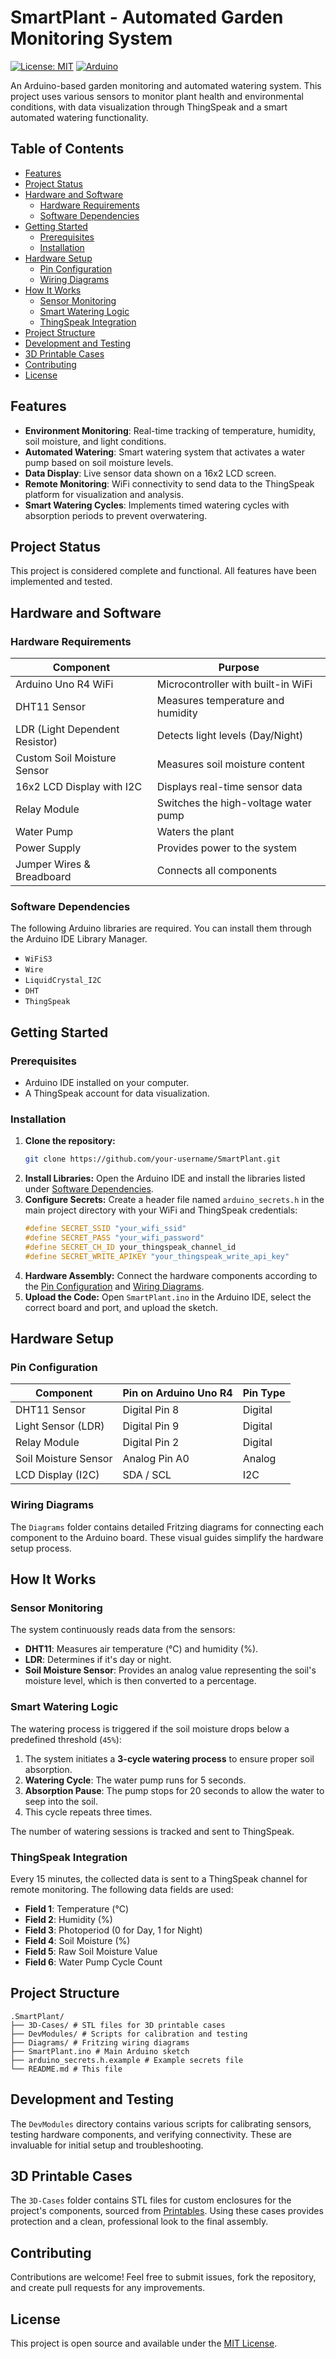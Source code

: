 # SmartPlant - Automated Garden Monitoring System

[![License: MIT](https://img.shields.io/badge/License-MIT-yellow.svg)](https://opensource.org/licenses/MIT)
[![Arduino](https://img.shields.io/badge/Arduino-00979D?style=for-the-badge&logo=arduino&logoColor=white)](https://www.arduino.cc/)

An Arduino-based garden monitoring and automated watering system. This project uses various sensors to monitor plant health and environmental conditions, with data visualization through ThingSpeak and a smart automated watering functionality.

## Table of Contents

- [Features](#features)
- [Project Status](#project-status)
- [Hardware and Software](#hardware-and-software)
  - [Hardware Requirements](#hardware-requirements)
  - [Software Dependencies](#software-dependencies)
- [Getting Started](#getting-started)
  - [Prerequisites](#prerequisites)
  - [Installation](#installation)
- [Hardware Setup](#hardware-setup)
  - [Pin Configuration](#pin-configuration)
  - [Wiring Diagrams](#wiring-diagrams)
- [How It Works](#how-it-works)
  - [Sensor Monitoring](#sensor-monitoring)
  - [Smart Watering Logic](#smart-watering-logic)
  - [ThingSpeak Integration](#thingspeak-integration)
- [Project Structure](#project-structure)
- [Development and Testing](#development-and-testing)
- [3D Printable Cases](#3d-printable-cases)
- [Contributing](#contributing)
- [License](#license)

## Features

- **Environment Monitoring**: Real-time tracking of temperature, humidity, soil moisture, and light conditions.
- **Automated Watering**: Smart watering system that activates a water pump based on soil moisture levels.
- **Data Display**: Live sensor data shown on a 16x2 LCD screen.
- **Remote Monitoring**: WiFi connectivity to send data to the ThingSpeak platform for visualization and analysis.
- **Smart Watering Cycles**: Implements timed watering cycles with absorption periods to prevent overwatering.

## Project Status

This project is considered complete and functional. All features have been implemented and tested.

## Hardware and Software

### Hardware Requirements

| Component                      | Purpose                                    |
| ------------------------------ | ------------------------------------------ |
| Arduino Uno R4 WiFi            | Microcontroller with built-in WiFi         |
| DHT11 Sensor                   | Measures temperature and humidity          |
| LDR (Light Dependent Resistor) | Detects light levels (Day/Night)           |
| Custom Soil Moisture Sensor    | Measures soil moisture content             |
| 16x2 LCD Display with I2C      | Displays real-time sensor data             |
| Relay Module                   | Switches the high-voltage water pump       |
| Water Pump                     | Waters the plant                           |
| Power Supply                   | Provides power to the system               |
| Jumper Wires & Breadboard      | Connects all components                    |

### Software Dependencies

The following Arduino libraries are required. You can install them through the Arduino IDE Library Manager.

- `WiFiS3`
- `Wire`
- `LiquidCrystal_I2C`
- `DHT`
- `ThingSpeak`

## Getting Started

### Prerequisites

- Arduino IDE installed on your computer.
- A ThingSpeak account for data visualization.

### Installation

1.  **Clone the repository:**
    ```sh
    git clone https://github.com/your-username/SmartPlant.git
    ```
2.  **Install Libraries:** Open the Arduino IDE and install the libraries listed under [Software Dependencies](#software-dependencies).
3.  **Configure Secrets:** Create a header file named `arduino_secrets.h` in the main project directory with your WiFi and ThingSpeak credentials:
    ```cpp
    #define SECRET_SSID "your_wifi_ssid"
    #define SECRET_PASS "your_wifi_password"
    #define SECRET_CH_ID your_thingspeak_channel_id
    #define SECRET_WRITE_APIKEY "your_thingspeak_write_api_key"
    ```
4.  **Hardware Assembly:** Connect the hardware components according to the [Pin Configuration](#pin-configuration) and [Wiring Diagrams](#wiring-diagrams).
5.  **Upload the Code:** Open `SmartPlant.ino` in the Arduino IDE, select the correct board and port, and upload the sketch.

## Hardware Setup

### Pin Configuration

| Component           | Pin on Arduino Uno R4 | Pin Type |
| ------------------- | --------------------- | -------- |
| DHT11 Sensor        | Digital Pin 8         | Digital  |
| Light Sensor (LDR)  | Digital Pin 9         | Digital  |
| Relay Module        | Digital Pin 2         | Digital  |
| Soil Moisture Sensor| Analog Pin A0         | Analog   |
| LCD Display (I2C)   | SDA / SCL             | I2C      |

### Wiring Diagrams

The `Diagrams` folder contains detailed Fritzing diagrams for connecting each component to the Arduino board. These visual guides simplify the hardware setup process.

## How It Works

### Sensor Monitoring

The system continuously reads data from the sensors:
- **DHT11**: Measures air temperature (°C) and humidity (%).
- **LDR**: Determines if it's day or night.
- **Soil Moisture Sensor**: Provides an analog value representing the soil's moisture level, which is then converted to a percentage.

### Smart Watering Logic

The watering process is triggered if the soil moisture drops below a predefined threshold (`45%`):

1.  The system initiates a **3-cycle watering process** to ensure proper soil absorption.
2.  **Watering Cycle**: The water pump runs for 5 seconds.
3.  **Absorption Pause**: The pump stops for 20 seconds to allow the water to seep into the soil.
4.  This cycle repeats three times.

The number of watering sessions is tracked and sent to ThingSpeak.

### ThingSpeak Integration

Every 15 minutes, the collected data is sent to a ThingSpeak channel for remote monitoring. The following data fields are used:

- **Field 1**: Temperature (°C)
- **Field 2**: Humidity (%)
- **Field 3**: Photoperiod (0 for Day, 1 for Night)
- **Field 4**: Soil Moisture (%)
- **Field 5**: Raw Soil Moisture Value
- **Field 6**: Water Pump Cycle Count

## Project Structure

```
.SmartPlant/
├── 3D-Cases/ # STL files for 3D printable cases
├── DevModules/ # Scripts for calibration and testing
├── Diagrams/ # Fritzing wiring diagrams
├── SmartPlant.ino # Main Arduino sketch
├── arduino_secrets.h.example # Example secrets file
└── README.md # This file
```

## Development and Testing

The `DevModules` directory contains various scripts for calibrating sensors, testing hardware components, and verifying connectivity. These are invaluable for initial setup and troubleshooting.

## 3D Printable Cases

The `3D-Cases` folder contains STL files for custom enclosures for the project's components, sourced from [Printables](https://www.printables.com). Using these cases provides protection and a clean, professional look to the final assembly.

## Contributing

Contributions are welcome! Feel free to submit issues, fork the repository, and create pull requests for any improvements.

## License

This project is open source and available under the [MIT License](LICENSE).
